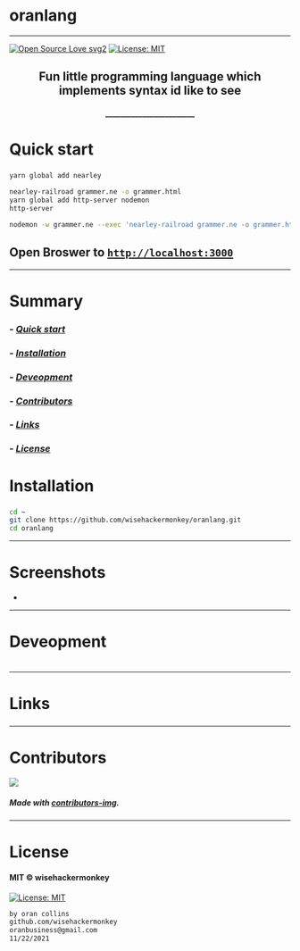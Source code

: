 # oranlang
----
[![Open Source Love svg2](https://badges.frapsoft.com/os/v2/open-source.svg?v=103)](https://github.com/ellerbrock/open-source-badges/)
[![License: MIT](https://img.shields.io/badge/License-MIT-yellow.svg)](https://opensource.org/licenses/MIT)


<!-- <img src="NNNNNNNNNNNNN" width="400"> -->


<h2 align="center">Fun little programming language which implements syntax id like to see</h2>

<h4 align="center">________________________</h4>










# Quick start
### 
##### 
```bash
yarn global add nearley 

nearley-railroad grammer.ne -o grammer.html
yarn global add http-server nodemon
http-server

nodemon -w grammer.ne --exec 'nearley-railroad grammer.ne -o grammer.html && http-server'
``` 
## Open Broswer to [`http://localhost:3000`](http://localhost:3000)

---










# Summary
### -  *[Quick start](#Quick-start)*
### -  *[Installation](#Installation)*
### -  *[Deveopment](#For-developers)*
### -  *[Contributors](#Contributors)*
### -  *[Links](#Links)*
### -  *[License](#License)*













 
# Installation
### 
```bash
cd ~
git clone https://github.com/wisehackermonkey/oranlang.git
cd oranlang
```










 -----------------
# Screenshots
- <!-- <img src="NNNNNNNNNNNNN" width="400"> -->














-----------------
# Deveopment
### 
```bash
```












 
---
# Links
### 
### 
### 
### 
### 












 -----------------
# Contributors

[![](https://contrib.rocks/image?repo=wisehackermonkey/oranlang)](https://github.com/wisehackermonkey/oranlang/graphs/contributors)

##### Made with [contributors-img](https://contrib.rocks).

-----------------
# License
#### MIT © wisehackermonkey
[![License: MIT](https://img.shields.io/badge/License-MIT-yellow.svg)](https://opensource.org/licenses/MIT)
```bash
by oran collins
github.com/wisehackermonkey
oranbusiness@gmail.com
11/22/2021
```
<!-- 

# Docker
### Build
```bash
cd ~
git clone https://github.com/wisehackermonkey/oranlang.git
cd oranlang
docker build -t wisehackermonkey/oranlang:latest .  
```
### Run
```bash
docker run -it --rm --name wisehackermonkey/oranlang:latest  
```
### Docker-compose
```bash
docker-compose build
docker-compose up 
```
# Publish Docker Image
```bash
docker build -t wisehackermonkey/oranlang:latest .
docker login
docker push wisehackermonkey/oranlang:latest
```
# Deploy on netlify
```
npm install netlify-cli -g
netlify login
netlify deploy
netlify deploy --prod
```
-->